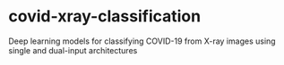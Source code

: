 # covid-xray-classification
Deep learning models for classifying COVID-19 from X-ray images using single and dual-input architectures
